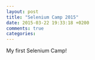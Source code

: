 ```yaml
---
layout: post
title: "Selenium Camp 2015"
date: 2015-03-22 19:33:18 +0200
comments: true
categories: 
---
```

My first Selenium Camp!

